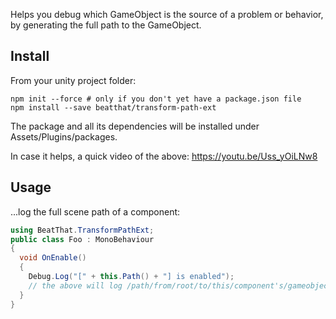Helps you debug which GameObject is the source of a problem or behavior, by generating the full path to the GameObject.

## Install

From your unity project folder:

    npm init --force # only if you don't yet have a package.json file
    npm install --save beatthat/transform-path-ext

The package and all its dependencies will be installed under Assets/Plugins/packages.

In case it helps, a quick video of the above: https://youtu.be/Uss_yOiLNw8

## Usage

...log the full scene path of a component:

```csharp
using BeatThat.TransformPathExt;
public class Foo : MonoBehaviour
{
  void OnEnable()
  {
    Debug.Log("[" + this.Path() + "] is enabled");
    // the above will log /path/from/root/to/this/component's/gameobject
  }
}
```
